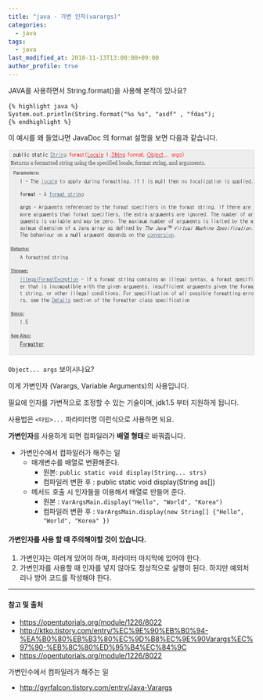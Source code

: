 ```yaml
---
title: "java - 가변 인자(varargs)"
categories: 
  - java
tags:
  - java
last_modified_at: 2018-11-13T13:00:00+09:00
author_profile: true
---
```


JAVA를 사용하면서 String.format()을 사용해 본적이 있나요?

    {% highlight java %}
    System.out.println(String.format("%s %s", "asdf" , "fdas");
    {% endhighlight %}

이 예시를 왜 들었냐면 JavaDoc 의 format 설명을 보면 다음과 같습니다.    

![1](/assets/img/posts/java/java/varags/1.png)

`Object... args` 보이시나요?

이게 가변인자 (Varargs, Variable Arguments)의 사용입니다.

필요에 인자를 가변적으로 조정할 수 있는 기술이며, jdk1.5 부터 지원하게 됩니다.

사용법은 `<타입>...` 파라미터명 이런식으로 사용하면 되요.

**가변인자**를 사용하게 되면 컴파일러가 **배열 형태**로 바꿔줍니다.

- 가변인수에서 컴파일러가 해주는 일
  - 매개변수를 배열로 변환해준다.
      - 원본: `public static void display(String... strs)`
      - 컴파일러 변환 후 : public static void display(String as[])
  - 메서드 호출 시 인자들을 이용해서 배열로 만들어 준다.
      - 원본 : `VarArgsMain.display("Hello", "World", "Korea")`
      - 컴파일러 변환 후 : `VarArgsMain.display(new String[] {"Hello", "World", "Korea" })`


#### 가변인자를 사용 할 때 주의해야할 것이 있습니다.

1. 가변인자는 여러개 있어야 하며, 파라미터 마지막에 있어야 한다.
2. 가변인자를 사용할 때 인자를 넣지 않아도 정상적으로 실행이 된다. 하지만 예외처리나 방어 코드를 작성해야 한다.




---
#### 참고 및 출처

- <https://opentutorials.org/module/1226/8022>
- <http://ktko.tistory.com/entry/%EC%9E%90%EB%B0%94-%EA%B0%80%EB%B3%80%EC%9D%B8%EC%9E%90Varargs%EC%97%90-%EB%8C%80%ED%95%B4%EC%84%9C>
- <https://opentutorials.org/module/1226/8022>

가변인수에서 컴파일러가 해주는 일
- <http://gyrfalcon.tistory.com/entry/Java-Varargs>